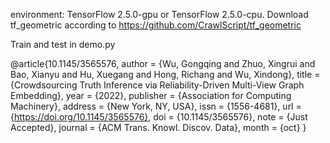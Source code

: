 environment: TensorFlow 2.5.0-gpu or TensorFlow 2.5.0-cpu. Download tf_geometric according to https://github.com/CrawlScript/tf_geometric 

Train and test in demo.py

@article{10.1145/3565576,
author = {Wu, Gongqing and Zhuo, Xingrui and Bao, Xianyu and Hu, Xuegang and Hong, Richang and Wu, Xindong},
title = {Crowdsourcing Truth Inference via Reliability-Driven Multi-View Graph Embedding},
year = {2022},
publisher = {Association for Computing Machinery},
address = {New York, NY, USA},
issn = {1556-4681},
url = {https://doi.org/10.1145/3565576},
doi = {10.1145/3565576},
note = {Just Accepted},
journal = {ACM Trans. Knowl. Discov. Data},
month = {oct}
}
